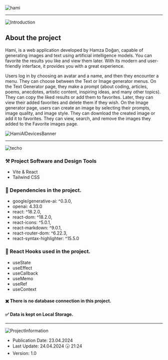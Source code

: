 

![hami](https://github.com/HamzaDogann/Hami/assets/93007915/ec38558b-ac11-4ba4-ab44-d02fb1ff3156)


---------

![Introduction](https://github.com/HamzaDogann/Hami/assets/93007915/1b313385-5711-4897-be5f-04d56d48eb51)

## About the project
 Hami, is a web application developed by Hamza Doğan, capable of generating images and text using artificial intelligence models. You can favorite the results you like and view them later. With its modern and user-friendly interface, it provides you with a great experience.

 
 Users log in by choosing an avatar and a name, and then they encounter a menu. They can choose between the Text or Image generator menus. On the Text Generator page, they make a prompt (about coding, articles, poems, anecdotes, artistic content, inspiring ideas, and many other topics). They can copy the liked results or add them to favorites. Later, they can view their added favorites and delete them if they wish. On the Image generator page, users can create an image by selecting their prompts, image quality, and image style. They can download the created image or add it to favorites. They can view, search, and remove the images they added to the Favorite images page.



![HamiAIDevicesBanner](https://github.com/HamzaDogann/Hami/assets/93007915/e42ba4e2-b0c1-466c-9ebc-7cb1773dd11e)

-----------------------

![techo](https://github.com/HamzaDogann/Hami/assets/93007915/4a50da05-c3ec-4445-98ee-a60058100110)

### ⚒️ Project Software and Design Tools

- Vite & React
- Tailwind CSS

### 🔧 Dependencies in the project.
- google/generative-ai: ^0.3.0,
- openai: 4.33.0
- react: ^18.2.0,
- react-dom: ^18.2.0,
- react-icons: ^5.0.1,
- react-markdown: ^9.0.1,
- react-router-dom: ^6.22.3,
- react-syntax-highlighter: ^15.5.0

  
### 🔹 React Hooks used in the project.
- useState
- useEffect
- useCallback
- useMemo
- useRef
- useContext


#### ✖️ There is no database connection in this project.
#### ✅ Data is kept on Local Storage.
-------------------

![ProjectInformation](https://github.com/HamzaDogann/Hami/assets/93007915/0a0388f6-3ff0-4e9a-bb20-8cbd8575a8a2)


- Publication Date: 23.04.2024
- Last Update: 24.04.2024 🕟 21:24
- Version: 1.0
